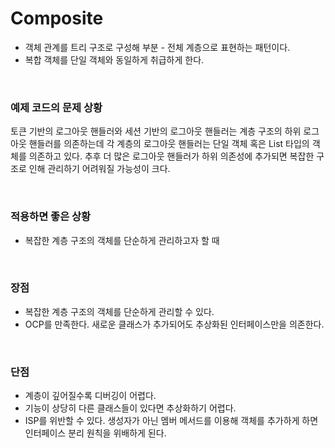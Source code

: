 # Composite
- 객체 관계를 트리 구조로 구성해 부분 - 전체 계층으로 표현하는 패턴이다.
- 복합 객체를 단일 객체와 동일하게 취급하게 한다.

<br/>

### 예제 코드의 문제 상황
토큰 기반의 로그아웃 핸들러와 세션 기반의 로그아웃 핸들러는 계층 구조의 하위 로그아웃 핸들러를 의존하는데 
각 계층의 로그아웃 핸들러는 단일 객체 혹은 List 타입의 객체를 의존하고 있다. 
추후 더 많은 로그아웃 핸들러가 하위 의존성에 추가되면 복잡한 구조로 인해 관리하기 어려워질 가능성이 크다.

<br/>

### 적용하면 좋은 상황
- 복잡한 계층 구조의 객체를 단순하게 관리하고자 할 때

<br/>

### 장점
- 복잡한 계층 구조의 객체를 단순하게 관리할 수 있다.
- OCP를 만족한다. 새로운 클래스가 추가되어도 추상화된 인터페이스만을 의존한다. 

<br/>

### 단점
- 계층이 깊어질수록 디버깅이 어렵다.
- 기능이 상당히 다른 클래스들이 있다면 추상화하기 어렵다.
- ISP를 위반할 수 있다. 생성자가 아닌 멤버 메서드를 이용해 객체를 추가하게 하면 인터페이스 분리 원칙을 위배하게 된다.